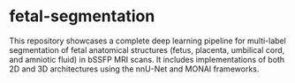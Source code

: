 # fetal-segmentation
This repository showcases a complete deep learning pipeline for multi-label segmentation of fetal anatomical structures (fetus, placenta, umbilical cord, and amniotic fluid) in bSSFP MRI scans. It includes implementations of both 2D and 3D architectures using the nnU-Net and MONAI frameworks.
